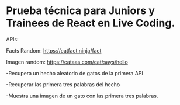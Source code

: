 # Prueba técnica para Juniors y Trainees de React en Live Coding.
APIs:

Facts Random: https://catfact.ninja/fact

Imagen random: https://cataas.com/cat/says/hello

-Recupera un hecho aleatorio de gatos de la primera API

-Recuperar las primera tres palabras del hecho

-Muestra una imagen de un gato con las primera tres palabras.